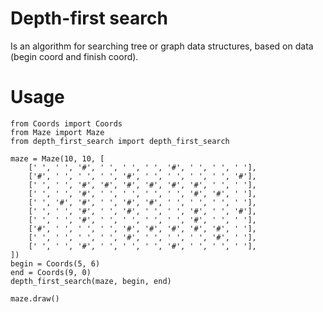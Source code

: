 # Depth-first search

Is an algorithm for searching tree or graph data structures, based on data (begin coord and finish coord).

# Usage
```
from Coords import Coords
from Maze import Maze
from depth_first_search import depth_first_search

maze = Maze(10, 10, [
    [' ', ' ', '#', ' ', ' ', ' ', '#', ' ', ' ', ' '],
    ['#', ' ', ' ', ' ', '#', ' ', ' ', ' ', ' ', '#'],
    [' ', ' ', '#', '#', '#', '#', '#', '#', ' ', ' '],
    [' ', ' ', '#', ' ', ' ', ' ', ' ', '#', '#', ' '],
    [' ', '#', '#', ' ', '#', '#', ' ', ' ', ' ', ' '],
    [' ', ' ', '#', ' ', '#', ' ', ' ', '#', ' ', '#'],
    [' ', ' ', '#', ' ', ' ', ' ', ' ', '#', ' ', ' '],
    ['#', ' ', ' ', ' ', '#', '#', '#', '#', '#', ' '],
    [' ', ' ', ' ', ' ', '#', ' ', ' ', ' ', '#', ' '],
    [' ', ' ', '#', ' ', ' ', ' ', '#', ' ', ' ', ' '],
])
begin = Coords(5, 6)
end = Coords(9, 0)
depth_first_search(maze, begin, end)

maze.draw()
```
